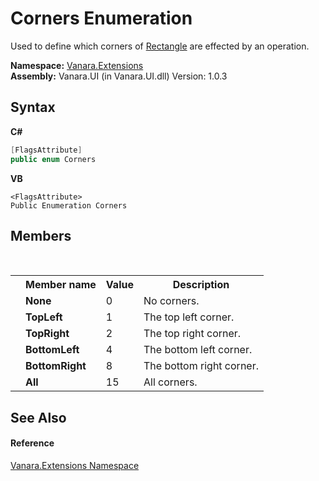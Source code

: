 # Corners Enumeration
 

Used to define which corners of <a href="http://msdn2.microsoft.com/en-us/library/1zk39146" target="_blank">Rectangle</a> are effected by an operation.

**Namespace:**&nbsp;<a href="9abe54ff-18ce-e333-beed-30e855655381">Vanara.Extensions</a><br />**Assembly:**&nbsp;Vanara.UI (in Vanara.UI.dll) Version: 1.0.3

## Syntax

**C#**<br />
``` C#
[FlagsAttribute]
public enum Corners
```

**VB**<br />
``` VB
<FlagsAttribute>
Public Enumeration Corners
```


## Members
&nbsp;<table><tr><th></th><th>Member name</th><th>Value</th><th>Description</th></tr><tr><td /><td target="F:Vanara.Extensions.Corners.None">**None**</td><td>0</td><td>No corners.</td></tr><tr><td /><td target="F:Vanara.Extensions.Corners.TopLeft">**TopLeft**</td><td>1</td><td>The top left corner.</td></tr><tr><td /><td target="F:Vanara.Extensions.Corners.TopRight">**TopRight**</td><td>2</td><td>The top right corner.</td></tr><tr><td /><td target="F:Vanara.Extensions.Corners.BottomLeft">**BottomLeft**</td><td>4</td><td>The bottom left corner.</td></tr><tr><td /><td target="F:Vanara.Extensions.Corners.BottomRight">**BottomRight**</td><td>8</td><td>The bottom right corner.</td></tr><tr><td /><td target="F:Vanara.Extensions.Corners.All">**All**</td><td>15</td><td>All corners.</td></tr></table>

## See Also


#### Reference
<a href="9abe54ff-18ce-e333-beed-30e855655381">Vanara.Extensions Namespace</a><br />